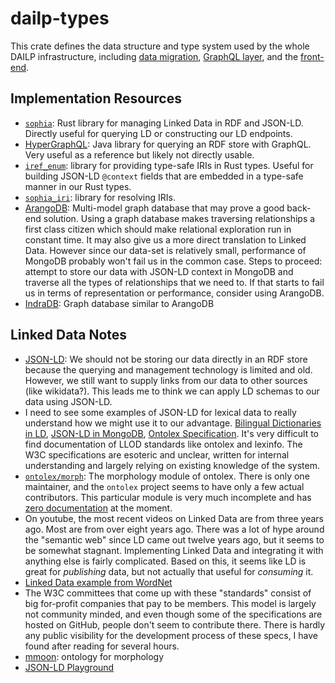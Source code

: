 # dailp-types

This crate defines the data structure and type system used by the whole DAILP infrastructure, including [data migration](../migration), [GraphQL layer](../graphql), and the [front-end](../website).

## Implementation Resources

- [`sophia`](https://github.com/pchampin/sophia_rs): Rust library for managing Linked Data in RDF and JSON-LD.
  Directly useful for querying LD or constructing our LD endpoints.
- [HyperGraphQL](https://github.com/hypergraphql/hypergraphql): Java library for querying an RDF store with GraphQL.
  Very useful as a reference but likely not directly usable.
- [`iref_enum`](https://docs.rs/iref-enum/1.1.0/iref_enum/): library for providing type-safe IRIs in Rust types.
  Useful for building JSON-LD `@context` fields that are embedded in a type-safe manner in our Rust types.
- [`sophia_iri`](https://crates.io/crates/sophia_iri): library for resolving IRIs.
- [ArangoDB](https://www.arangodb.com): Multi-model graph database that may prove a good back-end solution.
  Using a graph database makes traversing relationships a first class citizen which should make relational exploration run in constant time.
  It may also give us a more direct translation to Linked Data.
  However since our data-set is relatively small, performance of MongoDB probably won't fail us in the common case.
  Steps to proceed: attempt to store our data with JSON-LD context in MongoDB and traverse all the types of relationships that we need to.
  If that starts to fail us in terms of representation or performance, consider using ArangoDB.
- [IndraDB](https://github.com/indradb/indradb): Graph database similar to ArangoDB

## Linked Data Notes

- [JSON-LD](http://manu.sporny.org/2014/json-ld-origins-2/): We should not be storing our data directly in an RDF store because the querying and management technology is limited and old.
  However, we still want to supply links from our data to other sources (like wikidata?).
  This leads me to think we can apply LD schemas to our data using JSON-LD.
- I need to see some examples of JSON-LD for lexical data to really understand how we might use it to our advantage. [Bilingual Dictionaries in LD](https://www.w3.org/2015/09/bpmlod-reports/bilingual-dictionaries/), [JSON-LD in MongoDB](https://www.slideshare.net/gkellogg1/jsonld-and-mongodb), [Ontolex Specification](https://www.w3.org/2016/05/ontolex/#core).
  It's very difficult to find documentation of LLOD standards like ontolex and lexinfo.
  The W3C specifications are esoteric and unclear, written for internal understanding and largely relying on existing knowledge of the system.
- [`ontolex/morph`](https://github.com/ontolex/morph): The morphology module of ontolex.
  There is only one maintainer, and the `ontolex` project seems to have only a few actual contributors.
  This particular module is very much incomplete and has [zero documentation](https://ontolex.github.io/morph/) at the moment.
- On youtube, the most recent videos on Linked Data are from three years ago.
  Most are from over eight years ago.
  There was a lot of hype around the "semantic web" since LD came out twelve years ago, but it seems to be somewhat stagnant.
  Implementing Linked Data and integrating it with anything else is fairly complicated.
  Based on this, it seems like LD is great for _publishing_ data, but not actually that useful for _consuming_ it.
- [Linked Data example from WordNet](https://elex.link/elex2017/wp-content/uploads/2017/09/paper36.pdf)
- The W3C committees that come up with these "standards" consist of big for-profit companies that pay to be members.
  This model is largely not community minded, and even though some of the specifications are hosted on GitHub, people don't seem to contribute there.
  There is hardly any public visibility for the development process of these specs, I have found after reading for several hours.
- [mmoon](https://mmoon.org): ontology for morphology
- [JSON-LD Playground](https://json-ld.org/playground/)
